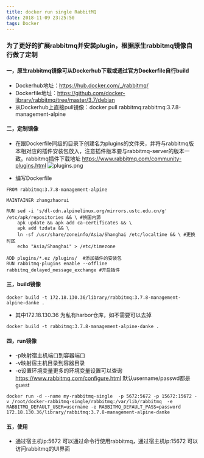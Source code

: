 ```yaml
---
title: docker run single RabbitMQ
date: 2018-11-09 23:25:50
tags: Docker
---
```


### 为了更好的扩展rabbitmq并安装plugin，根据原生rabbitmq镜像自行做了定制

#### 一，原生rabbitmq镜像可从Dockerhub下载或通过官方Dockerfile自行build
- Dockerhub地址：https://hub.docker.com/_/rabbitmq/
- Dockerfile地址：https://github.com/docker-library/rabbitmq/tree/master/3.7/debian
- 从Dockerhub上直接pull镜像：docker pull rabbitmq:rabbitmq:3.7.8-management-alpine

#### 二，定制镜像
- 在跟Dockerfile同级的目录下创建名为plugins的文件夹，并将与rabbitmq版本相对应的插件安装包放入，注意插件版本要与rabbitmq-server的版本一致。rabbitmq插件下载地址 https://www.rabbitmq.com/community-plugins.html
![plugins.png](使用docker启动一个RabbitMQ单点/plugins.png)

- 编写Dockerfile
```
FROM rabbitmq:3.7.8-management-alpine

MAINTAINER zhangzhaorui

RUN sed -i 's/dl-cdn.alpinelinux.org/mirrors.ustc.edu.cn/g' /etc/apk/repositories && \ #换国内源
    apk update && apk add ca-certificates && \
    apk add tzdata && \
    ln -sf /usr/share/zoneinfo/Asia/Shanghai /etc/localtime && \ #更换时区
    echo "Asia/Shanghai" > /etc/timezone

ADD plugins/*.ez /plugins/  #添加插件的安装包
RUN rabbitmq-plugins enable --offline  rabbitmq_delayed_message_exchange #开启插件

```

#### 三，build镜像

```
docker build -t 172.18.130.36/library/rabbitmq:3.7.8-management-alpine-danke .
```
- 其中172.18.130.36 为私有harbor仓库，如不需要可以去掉
```
docker build -t rabbitmq:3.7.8-management-alpine-danke .
```

#### 四，run镜像
- -p映射宿主机端口到容器端口
- -v映射宿主机目录到容器目录
- -e设置环境变量更多的环境变量设置可以查询 https://www.rabbitmq.com/configure.html 默认username/passwd都是guest
```
docker run -d --name my-rabbitmq-single  -p 5672:5672 -p 15672:15672 -v /root/docker-rabbitmq-single/rabbitmq:/var/lib/rabbitmq  -e RABBITMQ_DEFAULT_USER=username -e RABBITMQ_DEFAULT_PASS=password  172.18.130.36/library/rabbitmq:3.7.8-management-alpine-danke
```

#### 五，使用
- 通过宿主机ip:5672 可以通过命令行使用rabbitmq，通过宿主机ip:15672 可以访问rabbitmq的UI界面





















